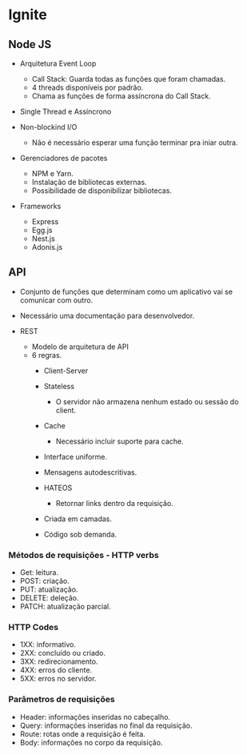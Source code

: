 # Ignite

## Node JS

* Arquitetura Event Loop
  * Call Stack: Guarda todas as funções que foram chamadas.
  * 4 threads disponíveis por padrão.
  * Chama as funções de forma assíncrona do Call Stack.

* Single Thread e Assíncrono

* Non-blockind I/O
  * Não é necessário esperar uma função terminar pra iniar outra.

* Gerenciadores de pacotes
  * NPM e Yarn.
  * Instalação de bibliotecas externas.
  * Possibilidade de disponibilizar bibliotecas.

* Frameworks
  * Express
  * Egg.js
  * Nest.js
  * Adonis.js

## API

* Conjunto de funções que determinam como um aplicativo vai se comunicar com outro.

* Necessário uma documentação para desenvolvedor.

* REST
  * Modelo de arquitetura de API
  * 6 regras.
    * Client-Server
    * Stateless
      * O servidor não armazena nenhum estado ou sessão do client.
    
    * Cache
      * Necessário incluir suporte para cache.
    
    * Interface uniforme.
    * Mensagens autodescritivas.
    * HATEOS
      * Retornar links dentro da requisição.
    
    * Criada em camadas.
    * Código sob demanda.

### Métodos de requisições - HTTP verbs

* Get: leitura.
* POST: criação.
* PUT: atualização.
* DELETE: deleção.
* PATCH: atualização parcial.

### HTTP Codes

* 1XX: informativo.
* 2XX: concluído ou criado.
* 3XX: redirecionamento.
* 4XX: erros do cliente.
* 5XX: erros no servidor.

### Parâmetros de requisições

* Header: informações inseridas no cabeçalho.
* Query: informações inseridas no final da requisição.
* Route: rotas onde a requisição é feita.
* Body: informações no corpo da requisição.